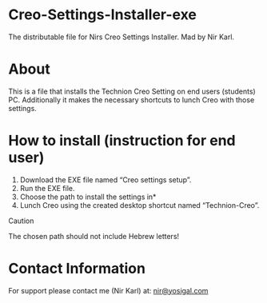 # Creo-Settings-Installer-exe
The distributable file for Nirs Creo Settings Installer.
Mad by Nir Karl.

# About
This is a file that installs the Technion Creo Setting on end users (students) PC. Additionally it makes the necessary shortcuts to lunch Creo with those settings.

# How to install (instruction for end user)
1. Download the EXE file named “Creo settings setup”.
2. Run the EXE file.
3. Choose the path to install the settings in*
4. Lunch Creo using the created desktop shortcut named “Technion-Creo”.
>[!CAUTION] 
> The chosen path should not include Hebrew letters!

# Contact Information
For support please contact me (Nir Karl) at: nir@yosigal.com
